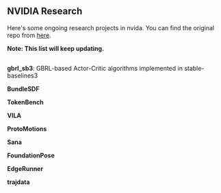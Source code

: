 ## NVIDIA Research

Here's some ongoing research projects in nvida. You can find the original repo from [here](https://github.com/NVlabs).


**Note: This list will keep updating.**


## 
**gbrl_sb3**: GBRL-based Actor-Critic algorithms implemented in stable-baselines3


**BundleSDF**


**TokenBench**


**VILA**


**ProtoMotions**


**Sana**


**FoundationPose**



**EdgeRunner** 


**trajdata**
